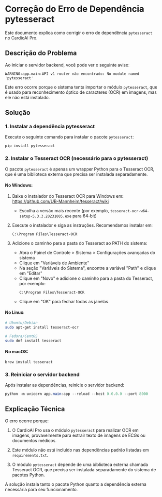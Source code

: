 # Correção do Erro de Dependência pytesseract

Este documento explica como corrigir o erro de dependência `pytesseract` no CardioAI Pro.

## Descrição do Problema

Ao iniciar o servidor backend, você pode ver o seguinte aviso:

```
WARNING:app.main:API v1 router não encontrado: No module named 'pytesseract'
```

Este erro ocorre porque o sistema tenta importar o módulo `pytesseract`, que é usado para reconhecimento óptico de caracteres (OCR) em imagens, mas ele não está instalado.

## Solução

### 1. Instalar a dependência pytesseract

Execute o seguinte comando para instalar o pacote `pytesseract`:

```powershell
pip install pytesseract
```

### 2. Instalar o Tesseract OCR (necessário para o pytesseract)

O pacote `pytesseract` é apenas um wrapper Python para o Tesseract OCR, que é uma biblioteca externa que precisa ser instalada separadamente.

#### No Windows:

1. Baixe o instalador do Tesseract OCR para Windows em: https://github.com/UB-Mannheim/tesseract/wiki
   - Escolha a versão mais recente (por exemplo, `tesseract-ocr-w64-setup-5.3.3.20231005.exe` para 64-bit)

2. Execute o instalador e siga as instruções. Recomendamos instalar em:
   ```
   C:\Program Files\Tesseract-OCR
   ```

3. Adicione o caminho para a pasta do Tesseract ao PATH do sistema:
   - Abra o Painel de Controle > Sistema > Configurações avançadas do sistema
   - Clique em "Variáveis de Ambiente"
   - Na seção "Variáveis do Sistema", encontre a variável "Path" e clique em "Editar"
   - Clique em "Novo" e adicione o caminho para a pasta do Tesseract, por exemplo:
     ```
     C:\Program Files\Tesseract-OCR
     ```
   - Clique em "OK" para fechar todas as janelas

#### No Linux:

```bash
# Ubuntu/Debian
sudo apt-get install tesseract-ocr

# Fedora/CentOS
sudo dnf install tesseract
```

#### No macOS:

```bash
brew install tesseract
```

### 3. Reiniciar o servidor backend

Após instalar as dependências, reinicie o servidor backend:

```powershell
python -m uvicorn app.main:app --reload --host 0.0.0.0 --port 8000
```

## Explicação Técnica

O erro ocorre porque:

1. O CardioAI Pro usa o módulo `pytesseract` para realizar OCR em imagens, provavelmente para extrair texto de imagens de ECGs ou documentos médicos.

2. Este módulo não está incluído nas dependências padrão listadas em `requirements.txt`.

3. O módulo `pytesseract` depende de uma biblioteca externa chamada Tesseract OCR, que precisa ser instalada separadamente do sistema de pacotes Python.

A solução instala tanto o pacote Python quanto a dependência externa necessária para seu funcionamento.
